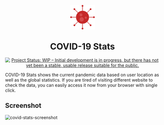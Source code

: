 <div align="center">
    <img src="./public/images/icon128.png" align="center" alt="ashiish-covid-stats-icon" width="80px" height="80px"/>

<h1 align="center" style="border: 0;"> COVID-19 Stats </h1>

[![Project Status: WIP – Initial development is in progress, but there has not yet been a stable, usable release suitable for the public.](https://www.repostatus.org/badges/latest/wip.svg)](https://www.repostatus.org/#wip)

</div>

COVID-19 Stats shows the current pandemic data based on user location as well as the global statistics. If you are tired of visiting different website to check the data, you can easily access it now from your browser with single click.

## Screenshot

![covid-stats-screenshot](https://repository-images.githubusercontent.com/274438498/99045180-c6ec-11ea-943a-ac294b0fbc1f)
